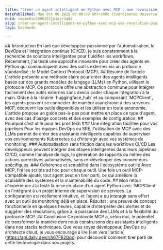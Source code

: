 ```yaml
---
title: "Créer un agent intelligent en Python avec MCP : une révolution pour l'intégration d'outils externes"
datePublished: Mon Oct 06 2025 07:00:00 GMT+0000 (Coordinated Universal Time)
cuid: cmges6su5000102jp1q2r3qd2
slug: creer-un-agent-intelligent-en-python-avec-mcp-une-revolution-pour-lintegration-doutils-externes
tags: hashnode

---
```


\## Introduction En tant que développeur passionné par l'automatisation, le DevOps et l'intégration continue (CI/CD), je suis constamment à la recherche de solutions intelligentes pour fluidifier les workflows. Récemment, j'ai testé une approche innovante pour créer des agents en Python qui communiquent avec des outils externes via un protocole standardisé : le Model Context Protocol (MCP). ## Résumé de l’article L'article présente une méthode claire pour créer des agents intelligents basés sur des grands modèles de langage (LLMs) en Python, utilisant le protocole MCP. Ce protocole offre une abstraction commune pour intégrer facilement des outils externes sans devoir coder chaque intégration à la main. Grâce à la librairie \`huggingface\_hub\` et au composant \`MCPClient\`, les agents peuvent se connecter de manière asynchrone à des serveurs MCP, découvrir les outils disponibles et les utiliser en toute autonomie. L'article propose un guide pas-à-pas pour mettre en place ce type d'agent, avec des cas d'usage concrets et des exemples de configuration. ## Pourquoi c’est utile pour les pros tech ### Une intégration facilitée pour vos pipelines Pour les équipes DevOps ou SRE, l'utilisation de MCP avec des LLMs permet de créer des assistants intelligents capables de superviser vos environnements Kubernetes ou d'interagir avec vos systèmes de monitoring. ### Automatisation sans friction dans les workflows CI/CD Les développeurs peuvent intégrer des étapes intelligentes dans leurs pipelines CI/CD, comme l'analyse de logs, la génération de rapports ou même des actions correctives automatisées, sans re-développer des connecteurs spécifiques. ### Cohérence et scalabilité dans l'écosystème outillé Avec MCP, fini les scripts ad hoc pour chaque outil. Une fois un outil MCP-compatible ajouté, tout agent peut en tirer parti, ce qui améliore la scalabilité des systèmes et la maintenabilité du code. ## Mon retour d’expérience J’ai testé la mise en place d’un agent Python avec \`MCPClient\` en l’intégrant à un projet interne de supervision de services. La configuration est réellement intuitive, et l’agent a pu interagir sans effort avec un outil de monitoring déjà en place. Résultat : une preuve de concept fonctionnelle en quelques heures, capable d’interpréter des alertes et de suggérer des résolutions, grâce à la puissance des LLMs et à la flexibilité du protocole MCP. ## Conclusion Ce protocole MCP a, selon moi, le potentiel de transformer la manière dont nous construisons des assistants intelligents dans nos stacks techniques. Que vous soyez développeur, DevOps ou architecte cloud, je vous encourage à lire \[lien vers l'article\](https://api.daily.dev/r/A67F82Qpc) pour découvrir comment tirer parti de cette technologie dans vos projets.